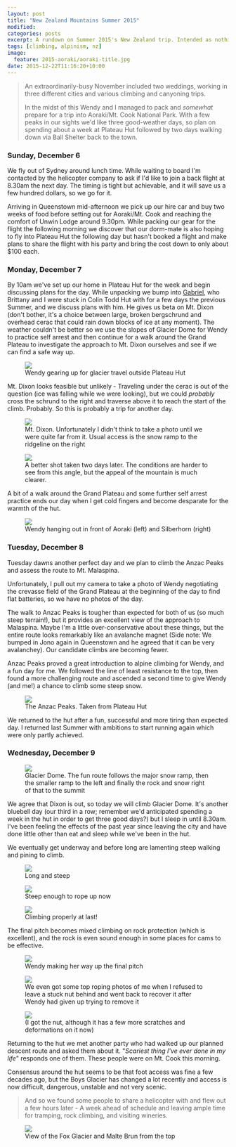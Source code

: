 ```yaml
---
layout: post
title: "New Zealand Mountains Summer 2015"
modified:
categories: posts
excerpt: A rundown on Summer 2015's New Zealand trip. Intended as nothing but mountaineering we unexpectedly had a lot of excess time to use on trails and rock.
tags: [climbing, alpinism, nz]
image:
  feature: 2015-aoraki/aoraki-title.jpg
date: 2015-12-22T11:16:20+10:00
---
```

> An extraordinarily-busy November included two weddings, working in three different cities and various climbing and canyoning trips.
>
> In the midst of this Wendy and I managed to pack and *somewhat* prepare for a trip into Aoraki/Mt. Cook National Park. With a few peaks in our sights we'd like three good-weather days, so plan on spending about a week at Plateau Hut followed by two days walking down via Ball Shelter back to the town.

### Sunday, December 6

We fly out of Sydney around lunch time. While waiting to board I'm contacted by the helicopter company to ask if I'd like to join a back flight at 8.30am the next day. The timing is tight but achievable, and it will save us a few hundred dollars, so we go for it.

Arriving in Queenstown mid-afternoon we pick up our hire car and buy two weeks of food before setting out for Aoraki/Mt. Cook and reaching the comfort of Unwin Lodge around 9.30pm. While packing our gear for the flight the following morning we discover that our dorm-mate is also hoping to fly into Plateau Hut the following day but hasn't booked a flight and make plans to share the flight with his party and bring the cost down to only about $100 each.

### Monday, December 7

By 10am we've set up our home in Plateau Hut for the week and begin discussing plans for the day. While unpacking we bump into [Gabriel](http://www.justonestep.eu), who Brittany and I were stuck in Colin Todd Hut with for a few days the previous Summer, and we discuss plans with him. He gives us beta on Mt. Dixon (don't bother, it's a choice between large, broken bergschrund and overhead cerac that could rain down blocks of ice at any moment).
The weather couldn't be better so we use the slopes of Glacier Dome for Wendy to practice self arrest and then continue for a walk around the Grand Plateau to investigate the approach to Mt. Dixon ourselves and see if we can find a safe way up. 

<figure>
	<img src="/images/2015-aoraki/aoraki-1.jpg" />
	<figcaption>Wendy gearing up for glacier travel outside Plateau Hut</figcaption>
</figure>

Mt. Dixon looks feasible but unlikely - Traveling under the cerac is out of the question (ice was falling while we were looking), but we could *probably* cross the schrund to the right and traverse above it to reach the start of the climb. Probably. So this is probably a trip for another day.

<figure>
	<img src="/images/2015-aoraki/aoraki-2.jpg" />
	<figcaption>Mt. Dixon. Unfortunately I didn't think to take a photo until we were quite far from it. Usual access is the snow ramp to the ridgeline on the right</figcaption>
</figure>

<figure>
	<img src="/images/2015-aoraki/aoraki-4.jpg" />
	<figcaption>A better shot taken two days later. The conditions are harder to see from this angle, but the appeal of the mountain is much clearer.</figcaption>
</figure>

A bit of a walk around the Grand Plateau and some further self arrest practice ends our day when I get cold fingers and become desparate for the warmth of the hut.

<figure>
	<img src="/images/2015-aoraki/aoraki-3.jpg" />
	<figcaption>Wendy hanging out in front of Aoraki (left) and Silberhorn (right)</figcaption>
</figure>

### Tuesday, December 8

Tuesday dawns another perfect day and we plan to climb the Anzac Peaks and assess the route to Mt. Malaspina.

Unfortunately, I pull out my camera to take a photo of Wendy negotiating the crevasse field of the Grand Plateau at the beginning of the day to find flat batteries, so we have no photos of the day.

The walk to Anzac Peaks is tougher than expected for both of us (so much steep terrain!), but it provides an excellent view of the approach to Malaspina. Maybe I'm a little over-conservative about these things, but the entire route looks remarkably like an avalanche magnet (Side note: We bumped in Jono again in Queenstown and he agreed that it can be very avalanchey). Our candidate climbs are becoming fewer.

Anzac Peaks proved a great introduction to alpine climbing for Wendy, and a fun day for me. We followed the line of least resistance to the top, then found a more challenging route and ascended a second time to give Wendy (and me!) a chance to climb some steep snow.

<figure>
	<img src="/images/2015-aoraki/aoraki-5.jpg" />
	<figcaption>The Anzac Peaks. Taken from Plateau Hut</figcaption>
</figure>

We returned to the hut after a fun, successful and more tiring than expected day. I returned last Summer with ambitions to start running again which were only partly achieved.

### Wednesday, December 9
<figure>
	<img src="/images/2015-aoraki/aoraki-6.jpg" />
	<figcaption>Glacier Dome. The fun route follows the major snow ramp, then the smaller ramp to the left and finally the rock and snow right of that to the summit</figcaption>
</figure>

We agree that Dixon is out, so today we will climb Glacier Dome. It's another bluebell day (our third in a row; remember we'd anticipated spending a week in the hut in order to get three good days?) but I sleep in until 8.30am. I've been feeling the effects of the past year since leaving the city and have done little other than eat and sleep while we've been in the hut.

We eventually get underway and before long are lamenting steep walking and pining to climb.

<figure>
	<img src="/images/2015-aoraki/aoraki-7.jpg" />
	<figcaption>Long and steep</figcaption>
</figure>
<figure>
	<img src="/images/2015-aoraki/aoraki-8.jpg" />
	<figcaption>Steep enough to rope up now</figcaption>
</figure>
<figure>
	<img src="/images/2015-aoraki/aoraki-9.jpg" />
	<figcaption>Climbing properly at last!</figcaption>
</figure>

The final pitch becomes mixed climbing on rock protection (which is excellent), and the rock is even sound enough in some places for cams to be effective.
<figure>
	<img src="/images/2015-aoraki/aoraki-10.jpg" />
	<figcaption>Wendy making her way up the final pitch</figcaption>
</figure>
<figure>
	<img src="/images/2015-aoraki/aoraki-11.jpg" />
	<figcaption>We even got some top roping photos of me when I refused to leave a stuck nut behind and went back to recover it after Wendy had given up trying to remove it</figcaption>
</figure>
<figure>
	<img src="/images/2015-aoraki/aoraki-12.jpg" />
	<figcaption>(I got the nut, although it has a few more scratches and deformations on it now)</figcaption>
</figure>

Returning to the hut we met another party who had walked up our planned descent route and asked them about it. "*Scariest thing I've ever done in my life*" responds one of them. These people were on Mt. Cook this morning.

Consensus around the hut seems to be that foot access was fine a few decades ago, but the Boys Glacier has changed a lot recently and access is now difficult, dangerous, unstable and not very scenic.

> And so we found some people to share a helicopter with and flew out a few hours later - A week ahead of schedule and leaving ample time for tramping, rock climbing, and visiting wineries.

<figure>
	<a href="/images/2015-aoraki/aoraki-panorama-full.jpg" />
	<img src="/images/2015-aoraki/aoraki-panorama-small.jpg" />
	</a>
	<figcaption>View of the Fox Glacier and Malte Brun from the top</figcaption>
</figure>
